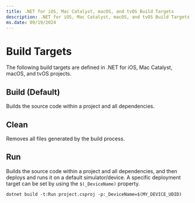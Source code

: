```yaml
---
title: .NET for iOS, Mac Catalyst, macOS, and tvOS Build Targets
description: .NET for iOS, Mac Catalyst, macOS, and tvOS Build Targets
ms.date: 09/19/2024
---
```


# Build Targets

The following build targets are defined in .NET for iOS, Mac Catalyst, macOS, and tvOS projects.

## Build (Default)

Builds the source code within a project and all dependencies.

## Clean

Removes all files generated by the build process.

## Run

Builds the source code within a project and all dependencies, and then deploys and runs it
on a default simulator/device. A specific deployment target can be set by using the `$(_DeviceName)` property. 

```
dotnet build -t:Run project.csproj -p:_DeviceName=$(MY_DEVICE_UDID)
```

